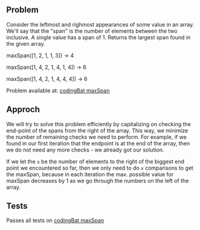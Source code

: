 ## Problem

Consider the leftmost and righmost appearances of some value in an array. We'll say that the "span" is the number of elements between the two inclusive. A single value has a span of 1. Returns the largest span found in the given array.

maxSpan([1, 2, 1, 1, 3]) → 4

maxSpan([1, 4, 2, 1, 4, 1, 4]) → 6

maxSpan([1, 4, 2, 1, 4, 4, 4]) → 6

Problem available at: [codingBat maxSpan](http://codingbat.com/prob/p189576)

## Approch

We will try to solve this problem efficiently by capitalizing on checking the end-point of the spans from the right of the array. This way, we minimize the number of remaining checks we need to perform. For example, if we found in our first iteration that the endpoint is at the end of the array, then we do not need any more checks - we already got our solution.

If we let the `x` be the number of elements to the right of the biggest end point we encountered so far, then we only need to do `x` comparisons to get the maxSpan, because in each iteration the max. possible value for maxSpan decreases by 1 as we go through the numbers on the left of the array.

## Tests

Passes all tests on [codingBat maxSpan](http://codingbat.com/prob/p189576)
